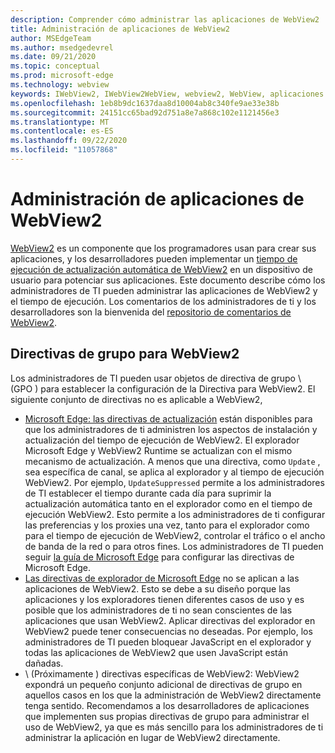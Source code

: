 ```yaml
---
description: Comprender cómo administrar las aplicaciones de WebView2
title: Administración de aplicaciones de WebView2
author: MSEdgeTeam
ms.author: msedgedevrel
ms.date: 09/21/2020
ms.topic: conceptual
ms.prod: microsoft-edge
ms.technology: webview
keywords: IWebView2, IWebView2WebView, webview2, WebView, aplicaciones Win32, Win32, Edge, ICoreWebView2, ICoreWebView2Host, control del explorador, HTML Edge, Enterprise, Directiva de grupo, facilidad de administración
ms.openlocfilehash: 1eb8b9dc1637daa8d10004ab8c340fe9ae33e38b
ms.sourcegitcommit: 24151cc65bad92d751a8e7a868c102e1121456e3
ms.translationtype: MT
ms.contentlocale: es-ES
ms.lasthandoff: 09/22/2020
ms.locfileid: "11057868"
---
```

# Administración de aplicaciones de WebView2  

[WebView2][WebView2Landing] es un componente que los programadores usan para crear sus aplicaciones, y los desarrolladores pueden implementar un [tiempo de ejecución de actualización automática de WebView2][Webview2ConceptsDistributionUnderstandRuntimeInstallerPreview] en un dispositivo de usuario para potenciar sus aplicaciones.  Este documento describe cómo los administradores de TI pueden administrar las aplicaciones de WebView2 y el tiempo de ejecución.  Los comentarios de los administradores de ti y los desarrolladores son la bienvenida del [repositorio de comentarios de WebView2][GithubMicrosoftedgeWebviewfeddback].  

## Directivas de grupo para WebView2  

Los administradores de TI pueden usar objetos de directiva de grupo \ (GPO \) para establecer la configuración de la Directiva para WebView2.  El siguiente conjunto de directivas no es aplicable a WebView2,  

*   [Microsoft Edge: las directivas de actualización][EdgeUpdatePolicies] están disponibles para que los administradores de ti administren los aspectos de instalación y actualización del tiempo de ejecución de WebView2.  El explorador Microsoft Edge y WebView2 Runtime se actualizan con el mismo mecanismo de actualización.  A menos que una directiva, como `Update` , sea específica de canal, se aplica al explorador y al tiempo de ejecución WebView2.  Por ejemplo, `UpdateSuppressed` permite a los administradores de TI establecer el tiempo durante cada día para suprimir la actualización automática tanto en el explorador como en el tiempo de ejecución WebView2.  Esto permite a los administradores de ti configurar las preferencias y los proxies una vez, tanto para el explorador como para el tiempo de ejecución de WebView2, controlar el tráfico o el ancho de banda de la red o para otros fines.  Los administradores de TI pueden seguir [la guía de Microsoft Edge][ConfigureMicrosoftEdge] para configurar las directivas de Microsoft Edge.  
*   [Las directivas de explorador de Microsoft Edge][EdgeBrowserPolicies] no se aplican a las aplicaciones de WebView2.  Esto se debe a su diseño porque las aplicaciones y los exploradores tienen diferentes casos de uso y es posible que los administradores de ti no sean conscientes de las aplicaciones que usan WebView2.  Aplicar directivas del explorador en WebView2 puede tener consecuencias no deseadas.  Por ejemplo, los administradores de TI pueden bloquear JavaScript en el explorador y todas las aplicaciones de WebView2 que usen JavaScript están dañadas.  
*   \ (Próximamente \) directivas específicas de WebView2: WebView2 expondrá un pequeño conjunto adicional de directivas de grupo en aquellos casos en los que la administración de WebView2 directamente tenga sentido.  Recomendamos a los desarrolladores de aplicaciones que implementen sus propias directivas de grupo para administrar el uso de WebView2, ya que es más sencillo para los administradores de ti administrar la aplicación en lugar de WebView2 directamente.  

<!-- Links -->  

[Webview2ConceptsDistributionUnderstandRuntimeInstallerPreview]: ./distribution.md#understanding-the-webview2-runtime "Comprender el motor de tiempo de ejecución y el instalador de WebView2 (versión preliminar): distribución de aplicaciones con WebView2 | Microsoft docs"  

[WebView2Landing]: ../index.md "Introducción a Microsoft Edge WebView2 (versión preliminar) | Microsoft docs"  

[EdgeUpdatePolicies]: /deployedge/microsoft-edge-update-policies "Microsoft Edge: directivas de actualización | Microsoft docs"  
[EdgeBrowserPolicies]: /deployedge/microsoft-edge-policies "Microsoft Edge: directivas del explorador | Microsoft docs"  
[ConfigureMicrosoftEdge]: /deployedge/configure-microsoft-edge "Configurar las opciones de directiva de Microsoft Edge en Windows | Microsoft docs"  


[GithubMicrosoftedgeWebviewfeddback]: https://github.com/MicrosoftEdge/WebViewFeedback "Comentarios de WebView: MicrosoftEdge/WebViewFeedback | GitHub"  
